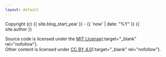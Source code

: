 ```yaml
---
layout: default
--- 
```

Copyright (c) {{ site.blog_start_year }} - {{ 'now' | date: "%Y" }} {{ site.author }}

Source code is licensed under the [MIT License](http://opensource.org/licenses/mit-license.html){:target="_blank" rel="nofollow"}.<br/>
Other content is licensed under [CC BY 4.0](http://creativecommons.org/licenses/by/4.0/){:target="_blank" rel="nofollow"}.